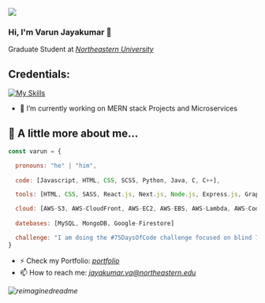![](https://komarev.com/ghpvc/?username=varun-jayakumar)

### Hi, I'm Varun Jayakumar 👋

Graduate Student at <i><a href="https://www.linkedin.com/school/northeastern-university/">Northeastern University<a></i>

## Credentials:



[![My Skills](https://skillicons.dev/icons?i=aws,gcp,react,terraform,python,bash,nodejs,py,js,nextjs,mongodb,mysql,linux,cypress&perline=8)](https://skillicons.dev)
- 🔭 I’m currently working on MERN stack Projects and Microservices
<!--- (- 🌱 I'm ) -->

## 🚀 A little more about me... 
```javascript
const varun = {

  pronouns: "he" | "him",
  
  code: [Javascript, HTML, CSS, SCSS, Python, Java, C, C++],

  tools: [HTML, CSS, SASS, React.js, Next.js, Node.js, Express.js, GraphQL],

  cloud: [AWS-S3, AWS-CloudFront, AWS-EC2, AWS-EBS, AWS-Lambda, AWS-CodePipeline, AWS-CodeBuild, AWS-CodeDeploy],
  
  datebases: [MySQL, MongoDB, Google-Firestore]

  challenge: "I am doing the #75DaysOfCode challenge focused on blind 75 from LeetCode"
}
```

- ⚡ Check my Portfolio: <a href="https://varun-jayakumar-portfolio.netlify.app/"><i>portfolio</i></a>
- 📫 How to reach me: <a href="mailto:jayakumar.va@northeastern.edu?"><i>jayakumar.va@northeastern.edu<i></a>





<!--
**varun-jayakumar/varun-jayakumar** is a ✨ _special_ ✨ repository because its `README.md` (this file) appears on your GitHub profile.

Here are some ideas to get you started:

- 🔭 I’m currently working on MERN stack Projects
- 🌱 I’m currently learning ...
- 👯 I’m looking to collaborate on ...
- 🤔 I’m looking for help with ...
- 💬 Ask me about ...
- 📫 How to reach me: ...
- 😄 Pronouns: ...
- ⚡ Fun fact: ...
-->




<img src="https://myreadme.vercel.app/api/embed/varun-jayakumar?panels=userstatistics,toprepositories,toplanguages,commitgraph" alt="reimaginedreadme" />
